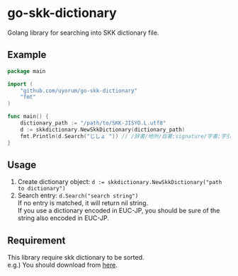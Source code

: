 # go-skk-dictionary

Golang library for searching into SKK dictionary file.

## Example

```go
package main

import (
	"github.com/uyorum/go-skk-dictionary"
	"fmt"
)

func main() {
	dictionary_path := "/path/to/SKK-JISYO.L.utf8"
	d := skkdictionary.NewSkkDictionary(dictionary_path)
	fmt.Println(d.Search("じしょ ")) // /辞書/地所/自署;signature/字書;字引/自書;自筆/璽書/
}
```

## Usage

1. Create dictionary object: ```d := skkdictionary.NewSkkDictionary("path to dictionary")```
1. Search entry: ```d.Search("search string")```  
  If no entry is matched, it will return nil string.  
  If you use a dictionary encoded in EUC-JP, you should be sure of the string also encoded in EUC-JP.

## Requirement
This library require skk dictionary to be sorted.  
e.g.) You should download from [here](http://openlab.ring.gr.jp/skk/wiki/wiki.cgi?page=SKK%BC%AD%BD%F1).
